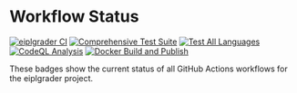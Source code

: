 # Workflow Status

[![eiplgrader CI](https://github.com/CoffeePoweredComputers/eiplgrader/actions/workflows/python-package.yml/badge.svg)](https://github.com/CoffeePoweredComputers/eiplgrader/actions/workflows/python-package.yml)
[![Comprehensive Test Suite](https://github.com/CoffeePoweredComputers/eiplgrader/actions/workflows/comprehensive-tests.yml/badge.svg)](https://github.com/CoffeePoweredComputers/eiplgrader/actions/workflows/comprehensive-tests.yml)
[![Test All Languages](https://github.com/CoffeePoweredComputers/eiplgrader/actions/workflows/test-languages.yml/badge.svg)](https://github.com/CoffeePoweredComputers/eiplgrader/actions/workflows/test-languages.yml)
[![CodeQL Analysis](https://github.com/CoffeePoweredComputers/eiplgrader/actions/workflows/codeql.yml/badge.svg)](https://github.com/CoffeePoweredComputers/eiplgrader/actions/workflows/codeql.yml)
[![Docker Build and Publish](https://github.com/CoffeePoweredComputers/eiplgrader/actions/workflows/docker-publish.yml/badge.svg)](https://github.com/CoffeePoweredComputers/eiplgrader/actions/workflows/docker-publish.yml)

These badges show the current status of all GitHub Actions workflows for the eiplgrader project.